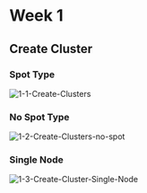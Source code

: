 # Week 1

## Create Cluster

### Spot Type
![1-1-Create-Clusters](https://user-images.githubusercontent.com/58792/155761550-9d0332fe-a446-424a-8e5b-aa43f1ee18ba.png)

### No Spot Type
![1-2-Create-Clusters-no-spot](https://user-images.githubusercontent.com/58792/155763952-d66ebeca-2220-40c0-8c9f-31852d1f4a8e.png)

### Single Node
![1-3-Create-Cluster-Single-Node](https://user-images.githubusercontent.com/58792/155767149-01fb6764-03d3-4bbb-84b2-baf2b98b4db9.png)
